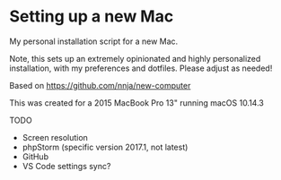 # Setting up a new Mac

My personal installation script for a new Mac.

Note, this sets up an extremely opinionated and highly personalized installation, with my preferences and dotfiles. Please adjust as needed!

Based on https://github.com/nnja/new-computer

This was created for a 2015 MacBook Pro 13" running macOS 10.14.3

TODO
- Screen resolution
- phpStorm (specific version 2017.1, not latest)
- GitHub
- VS Code settings sync?